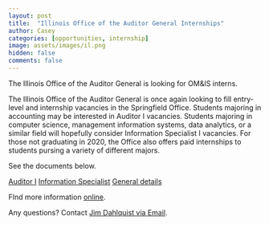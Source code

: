 ```yaml
---
layout: post
title:  "Illinois Office of the Auditor General Internships"
author: Casey
categories: [opportunities, internship]
image: assets/images/il.png
hidden: false
comments: false
---
```

The Illinois Office of the Auditor General is looking for OM&IS interns.


The Illinois Office of the Auditor General is once again looking to fill entry-level and internship vacancies in the Springfield Office. Students majoring in accounting may be interested in Auditor I vacancies. Students majoring in computer science, management information systems, data analytics, or a similar field will hopefully consider Information Specialist I vacancies. For those not graduating in 2020, the Office also offers paid internships to students pursing a variety of different majors.

See the documents below.

<a class="nav-link" href="{{ site.baseurl }}/assets/pdf/auditor1.docx"><i class="fas fa-info-circle"></i>Auditor I</a>
<a class="nav-link" href="{{ site.baseurl }}/assets/pdf/infospecialist.docx"><i class="fas fa-info-circle"></i>Information Specialist</a>
<a class="nav-link" href="{{ site.baseurl }}/assets/pdf/general.docx"><i class="fas fa-info-circle"></i>General details</a>


FInd more information <a href="www.auditor.illinois.gov">online</a>.

Any questions? Contact <a href="mailto: jdahlquist@auditor.illinois.gov">Jim Dahlquist via Email</a>.